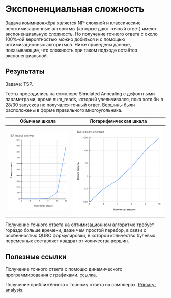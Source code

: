 # Экспоненциальная сложность
Задача коммивояжёра является NP-сложной и классические неоптимизационные алгоритмы (которые дают точный ответ) имеют экспоненциальную сложность. Но получение точного ответа с около 100%-ой вероятностью можно добиться и с помощью оптимизационных алгоритмов. Ниже приведены данные, показывающие, что сложность при таком подходе остаётся экспоненциальной.
## Результаты

Задача: TSP.

Тесты проводились на сэмплере Simulated Annealing с дефолтными параметрами, кроме num_reads, который увеличивался, пока хотя бы в 28/30 запусков не получался точный ответ. Вершины были расположены в форме правильного многоугольника.


|Обычная шкала|Логарифмическая шкала|
|---|---|
|![](images/basic_line.png)|![](images/log_line.png)|

Получение точного ответа на оптимизационном алгоритме требует гораздо больше времени, даже чем простой перебор, в связи с особенностью QUBO формулировки, в которой количество булевых переменных составляет квадрат от количества вершин.
## Полезные ссылки

Получение точного ответа с помощю динамического программирования с графиками. [ссылка](https://habr.com/ru/articles/701458/).

Получение приближённого к точному ответа на сэмплерах. [Primary-analysis](../Primary-analysis).
